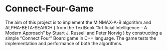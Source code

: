 # Connect-Four-Game

The aim of this project is to implement the MINMAX-A-B algorithm and ALPHA-BETA-SEARCH ( from the TextBook “Artificial Intelligence – A Modern Approach” by Stuart J. Russell and Peter Norvig ) by constructing a simple “Connect Four” Board game in C++ language. 
The game tests the implementation and performance of both the algorithms.
